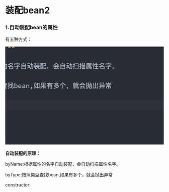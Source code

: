 # 装配bean2


### 1.自动装配bean的属性
有五种方式：

![](.png)

**自动装配的原理：**

byName:根据属性的名字自动装配，会自动扫描属性名字。

byType:按照类型查找bean,如果有多个，就会抛出异常

constructor:

